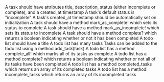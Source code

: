 A task should have attributes title, description, status (either incomplete or complete), and a created_at timestamp
A task's default status is "incomplete"
A task's created_at timestamp should be automatically set on initialization
A task should have a method mark_as_complete! which sets its status to complete
A task should have a method mark_as_incomplete! which sets its status to incomplete
A task should have a method complete? which returns a boolean indicating whether or not it has been completed
A todo list should have a title
A todo list has many tasks
Tasks can be added to the todo list using a method add_task(task)
A todo list has a method complete_all! which marks all of its tasks as complete
A todo list has a method complete? which returns a boolean indicating whether or not all of its tasks have been completed
A todo list has a method completed_tasks which returns an array of its completed tasks
A todo list has a method incomplete_tasks which returns an array of its incompleted tasks

